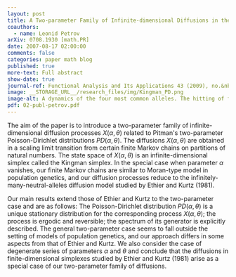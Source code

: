 ```yaml
---
layout: post
title: A Two-parameter Family of Infinite-dimensional Diffusions in the Kingman Simplex
coauthors:
  - name: Leonid Petrov
arXiv: 0708.1930 [math.PR]
date: 2007-08-17 02:00:00
comments: false
categories: paper math blog
published: true
more-text: Full abstract
show-date: true
journal-ref: Functional Analysis and Its Applications 43 (2009), no.&nbsp;4, 279-296
image: __STORAGE_URL__/research_files/img/Kingman_PD.png
image-alt: A dynamics of the four most common alleles. The hitting of finite-dimensional subspaces is evident
pdf: 02-publ-petrov.pdf
---
```


The aim of the paper is to introduce a two-parameter family of
infinite-dimensional diffusion processes $X(\alpha,\theta)$ related to Pitman's
two-parameter Poisson-Dirichlet distributions $PD(\alpha,\theta)$.<!--more--> The
diffusions $X(\alpha,\theta)$ are obtained in a scaling limit transition from
certain finite Markov chains on partitions of natural numbers. The state space
of $X(\alpha,\theta)$ is an infinite-dimensional simplex called the Kingman
simplex.  In the special case when parameter $\alpha$ vanishes, our finite Markov
chains are similar to Moran-type model in population genetics, and our
diffusion processes reduce to the infinitely-many-neutral-alleles diffusion
model studied by Ethier and Kurtz (1981).  

Our main results extend those of
Ethier and Kurtz to the two-parameter case and are as follows: The
Poisson-Dirichlet distribution $PD(\alpha,\theta)$ is a unique stationary
distribution for the corresponding process $X(\alpha,\theta)$; the process is
ergodic and reversible; the spectrum of its generator is explicitly described.
The general two-parameter case seems to fall outside the setting of models of
population genetics, and our approach differs in some aspects from that of
Ethier and Kurtz.  We also consider the case of degenerate series of parameters
$\alpha$ and $\theta$ and conclude that the diffusions in finite-dimensional
simplexes studied by Ethier and Kurtz (1981) arise as a special case of our
two-parameter family of diffusions.
